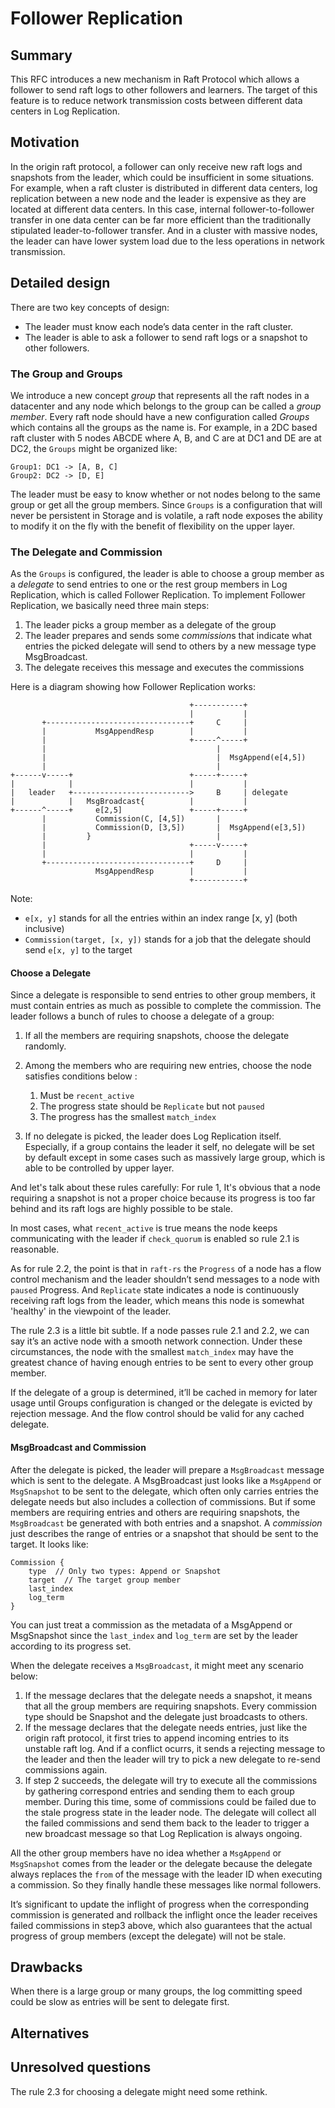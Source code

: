# Follower Replication

## Summary

This RFC introduces a new mechanism in Raft Protocol which allows a follower to send raft logs to other followers and learners. The target of this feature is to reduce network transmission costs between different data centers in Log Replication.

## Motivation

In the origin raft protocol, a follower can only receive new raft logs and snapshots from the leader, which could be insufficient in some situations. For example, when a raft cluster is distributed in different data centers, log replication between a new node and the leader is expensive as they are located at different data centers. In this case, internal follower-to-follower transfer in one data center can be far more efficient than the traditionally stipulated leader-to-follower transfer. And in a cluster with massive nodes, the leader can have lower system load due to the less operations in network transmission.

## Detailed design

There are two key concepts of design:

- The leader must know each node’s data center in the raft cluster.
- The leader is able to ask a follower to send raft logs or a snapshot to other followers.

### The Group and Groups

We introduce a new concept *group* that represents all the raft nodes in a datacenter and any node which belongs to the group can be called a *group member*. Every raft node should have a new configuration called *Groups* which contains all the groups as the name is. For example, in a 2DC based raft cluster with 5 nodes ABCDE where A, B, and C are at DC1 and  DE are at DC2, the `Groups` might be organized like:

```
Group1: DC1 -> [A, B, C]
Group2: DC2 -> [D, E]
```

The leader must be easy to know whether or not nodes belong to the same group or get all the group members. Since `Groups` is a configuration that will never be persistent in Storage and is volatile, a raft node exposes the ability to modify it on the fly with the benefit of flexibility on the upper layer.

### The Delegate and Commission

As the `Groups` is configured, the leader is able to choose a group member as a *delegate* to send entries to one or the rest group members in Log Replication, which is called Follower Replication. To implement Follower Replication, we basically need three main steps:

1. The leader picks a group member as a delegate of the group
2. The leader prepares and sends some *commission*s that indicate what entries the picked delegate will send to others by a new message type MsgBroadcast.
3. The delegate receives this message and executes the commissions

Here is a diagram showing how Follower Replication works:

```
                                        +-----------+
                                        |           |
       +--------------------------------+     C     |
       |           MsgAppendResp        |           |
       |                                +-----^-----+
       |                                      |
       |                                      |  MsgAppend(e[4,5])
       |                                      |
+------v-----+                          +-----+-----+
|            |                          |           |
|   leader   +-------------------------->     B     | delegate
|            |   MsgBroadcast{          |           |
+------^-----+     e[2,5]               +-----+-----+
       |           Commission(C, [4,5])       |
       |           Commission(D, [3,5])       |  MsgAppend(e[3,5])
       |         }                            |
       |                                +-----v-----+
       |                                |           |
       +--------------------------------+     D     |
                   MsgAppendResp        |           |
                                        +-----------+

```

Note:

- `e[x, y]` stands for all the entries within an index range [x, y] (both inclusive)
- `Commission(target, [x, y])` stands for a job that the delegate should send `e[x, y]` to the target

#### Choose a Delegate

Since a delegate is responsible to send entries to other group members, it must contain entries as much as possible to complete the commission. The leader follows a bunch of rules to choose a delegate of a group:

1. If all the members are requiring snapshots, choose the delegate randomly.
2. Among the members who are requiring new entries, choose the node satisfies conditions below :

    1. Must be `recent_active`
    2. The progress state should be `Replicate` but not `paused`
    3. The progress has the smallest `match_index`

3. If no delegate is picked, the leader does Log Replication itself. Especially, if a group contains the leader it self, no delegate will be set by default except in some cases such as massively large group, which is able to be controlled by upper layer.

And let's talk about these rules carefully:
For rule 1, It's obvious that a node requiring a snapshot is not a proper choice because its progress is too far behind and its raft logs are highly possible to be stale.

In most cases, what `recent_active` is true means the node keeps communicating with the leader if `check_quorum` is enabled so rule 2.1 is reasonable.

As for rule 2.2, the point is that in `raft-rs` the `Progress` of a node has a flow control mechanism and the leader shouldn’t send messages to a node with `paused` Progress. And `Replicate` state indicates a node is continuously receiving raft logs from the leader, which means this node is somewhat 'healthy' in the viewpoint of the leader.

The rule 2.3 is a little bit subtle. If a node passes rule 2.1 and 2.2, we can say it’s an active node with a smooth network connection. Under these circumstances, the node with the smallest `match_index` may have the greatest chance of having enough entries to be sent to every other group member.

If the delegate of a group is determined, it’ll be cached in memory for later usage until Groups configuration is changed or the delegate is evicted by rejection message. And the flow control should be valid for any cached delegate.

#### MsgBroadcast and Commission

After the delegate is picked, the leader will prepare a `MsgBroadcast` message which is sent to the delegate. A MsgBroadcast just looks like a `MsgAppend` or `MsgSnapshot` to be sent to the delegate, which often only carries entries the delegate needs but also includes a collection of commissions. But if some members are requiring entries and others are requiring snapshots, the `MsgBroadcast` be generated with both entries and a snapshot.
A *commission* just describes the range of entries or a snapshot that should be sent to the target. It looks like:

```
Commission {
    type  // Only two types: Append or Snapshot
    target  // The target group member
    last_index
    log_term
}
```

You can just treat a commission as the metadata of a MsgAppend or MsgSnapshot since the `last_index` and `log_term` are set by the leader according to its progress set.

When the delegate receives a `MsgBroadcast`, it might meet any scenario below:

1. If the message declares that the delegate needs a snapshot, it means that all the group members are requiring snapshots. Every commission type should be Snapshot and the delegate just broadcasts to others.
2. If the message declares that the delegate needs entries, just like the origin raft protocol, it first tries to append incoming entries to its unstable raft log. And if a conflict ocurrs, it sends a rejecting message to the leader and then the leader will try to pick a new delegate to re-send commissions again.
3. If step 2 succeeds, the delegate will try to execute all the commissions by gathering correspond entries and sending them to each group member. During this time, some of commissions could be failed due to the stale progress state in the leader node. The delegate will collect all the failed commissions and send them back to the leader to trigger a new broadcast message so that Log Replication is always ongoing.

All the other group members have no idea whether a `MsgAppend` or `MsgSnapshot` comes from the leader or the delegate because the delegate always replaces the `from` of the message with the leader ID when executing a commission. So they finally handle these messages like normal followers.

It’s significant to update the inflight of progress when the corresponding commission is generated and rollback the inflight once the leader receives failed commissions in step3 above, which also guarantees that the actual progress of group members (except the delegate) will not be stale.

## Drawbacks

When there is a large group or many groups, the log committing speed could be slow as entries will be sent to delegate first.

## Alternatives

## Unresolved questions

The rule 2.3 for choosing a delegate might need some rethink.
